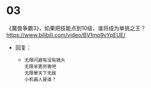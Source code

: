 
# 03

《魔兽争霸3》，如果把技能点到10级，谁将成为单挑之王？ https://www.bilibili.com/video/BV1mp9vYpEUE/
- 回复：
  * > 
    ```console
    无限闪避有没有搞头
    无限羊更厉害吧
    无限晕天下无敌
    小机器人是谁？
    ```
